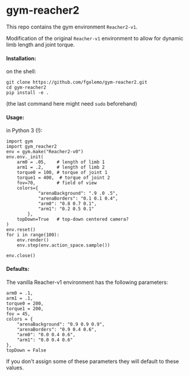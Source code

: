 # gym-reacher2

This repo contains the gym environment `Reacher2-v1`.

Modification of the original `Reacher-v1` environment to allow for dynamic limb length and joint torque.

#### Installation:

on the shell:

    git clone https://github.com/fgolemo/gym-reacher2.git
    cd gym-reacher2
    pip install -e .
(the last command here might need `sudo` beforehand)
    
#### Usage:

in Python 3 (!):

    import gym
    import gym_reacher2   
    env = gym.make("Reacher2-v0")
    env.env._init(
        arm0 = .05,    # length of limb 1
        arm1 = .2,     # length of limb 2
        torque0 = 100, # torque of joint 1
        torque1 = 400,  # torque of joint 2
        fov=70,        # field of view
        colors={
                "arenaBackground": ".9 .0 .5",
                "arenaBorders": "0.1 0.1 0.4",
                "arm0": "0.8 0.7 0.1",
                "arm1": "0.2 0.5 0.1"
            },
        topDown=True   # top-down centered camera?
    )
    env.reset()   
    for i in range(100):
        env.render()
        env.step(env.action_space.sample())
    
    env.close()


#### Defaults:

The vanilla Reacher-v1 environment has the following parameters:

    arm0 = .1,
    arm1 = .1,
    torque0 = 200,
    torque1 = 200,
    fov = 45,
    colors = {
        "arenaBackground": "0.9 0.9 0.9",
        "arenaBorders": "0.9 0.4 0.6",
        "arm0": "0.0 0.4 0.6",
        "arm1": "0.0 0.4 0.6"
    },
    topDown = False
    

If you don't assign some of these parameters they will default to these values.
